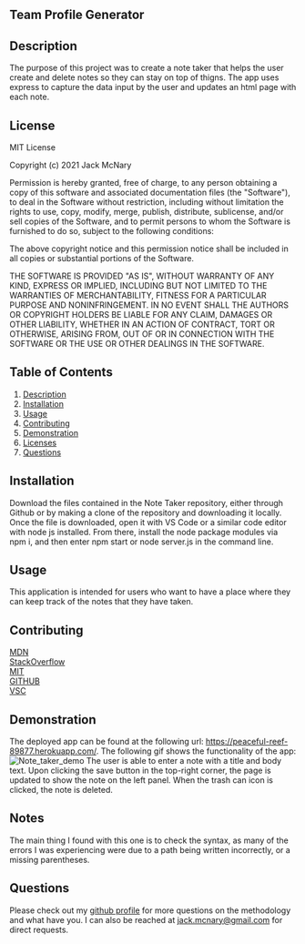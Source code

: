 
## Team Profile Generator

## Description

The purpose of this project was to create a note taker that helps the user create and delete notes so they can stay on top of thigns. The app uses express to capture the data input by the user and updates an html page with each note.


## License
MIT License

Copyright (c) 2021 Jack McNary

Permission is hereby granted, free of charge, to any person obtaining a copy
of this software and associated documentation files (the "Software"), to deal
in the Software without restriction, including without limitation the rights
to use, copy, modify, merge, publish, distribute, sublicense, and/or sell
copies of the Software, and to permit persons to whom the Software is
furnished to do so, subject to the following conditions:

The above copyright notice and this permission notice shall be included in all
copies or substantial portions of the Software.

THE SOFTWARE IS PROVIDED "AS IS", WITHOUT WARRANTY OF ANY KIND, EXPRESS OR
IMPLIED, INCLUDING BUT NOT LIMITED TO THE WARRANTIES OF MERCHANTABILITY,
FITNESS FOR A PARTICULAR PURPOSE AND NONINFRINGEMENT. IN NO EVENT SHALL THE
AUTHORS OR COPYRIGHT HOLDERS BE LIABLE FOR ANY CLAIM, DAMAGES OR OTHER
LIABILITY, WHETHER IN AN ACTION OF CONTRACT, TORT OR OTHERWISE, ARISING FROM,
OUT OF OR IN CONNECTION WITH THE SOFTWARE OR THE USE OR OTHER DEALINGS IN THE
SOFTWARE.


## Table of Contents
1. [Description](#description)
2. [Installation](#installation)
3. [Usage](#usage)
4. [Contributing](#contributing)
5. [Demonstration](#demonstration)
6. [Licenses](#licenses)
7. [Questions](#questions)

## Installation

Download the files contained in the Note Taker repository, either through Github or by making a clone of the repository and downloading it locally. Once the file is downloaded, open it with VS Code or a similar code editor with node js installed. From there, install the node package modules via npm i, and then enter npm start or node server.js in the command line.

## Usage

This application is intended for users who want to have a place where they can keep track of the notes that they have taken.

## Contributing


[MDN](developer.mozilla.org/en-US/docs)<br>
[StackOverflow](https://stackoverflow.com/)<br>
[MIT](https://opensource.org/licenses/MIT)<br>
[GITHUB](https://docs.github.com/en)<br>
[VSC](https://code.visualstudio.com/)<br>

## Demonstration


The deployed app can be found at the following url: https://peaceful-reef-89877.herokuapp.com/.
The following gif shows the functionality of the app:
![Note_taker_demo](https://user-images.githubusercontent.com/88205127/143307762-8e2af1e6-5254-47ca-8efe-fd968a07fc0f.gif)
The user is able to enter a note with a title and body text.
Upon clicking the save button in the top-right corner, the page is updated to show the note on the left panel.
When the trash can icon is clicked, the note is deleted.

## Notes

The main thing I found with this one is to check the syntax, as many of the errors I was experiencing were due to a path being written incorrectly, or a missing parentheses.

## Questions
Please check out my [github profile](github.com/mcnaryj/11-Note-Taker) for more questions on the methodology and what have you.
I can also be reached at jack.mcnary@gmail.com for direct requests.
